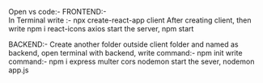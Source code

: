 Open vs code:-
FRONTEND:-    
In Terminal write :- npx create-react-app client
After creating client,
then write npm i react-icons axios
start the server, npm start

BACKEND:-
 Create another folder outside client folder and named as backend,
   open terminal with backend,
   write command:- npm init
   write command:- npm i express multer cors nodemon
   start the sever, nodemon app.js
   
